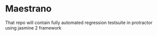 # Maestrano
That repo will contain fully automated regression testsuite in protractor using jasmine 2 framework
